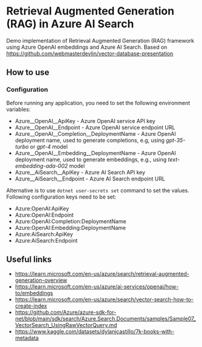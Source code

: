 # Retrieval Augmented Generation (RAG) in Azure AI Search
Demo implementation of Retrieval Augmented Generation (RAG) framework using Azure OpenAI embeddings and Azure AI Search. Based on
https://github.com/webmasterdevlin/vector-database-presentation

## How to use
### Configuration
Before running any application, you need to set the following environment variables:
* Azure__OpenAI__ApiKey - Azure OpenAI service API key
* Azure__OpenAI__Endpoint - Azure OpenAI service endpoint URL
* Azure__OpenAI__Completion__DeploymentName - Azure OpenAI deployment name, used to generate completions, e.g, using _gpt-35-turbo_ or _gpt-4_ model
* Azure__OpenAI__Embedding__DeploymentName - Azure OpenAI deployment name, used to generate embeddings, e.g., using _text-embedding-ada-002_ model
* Azure__AiSearch__ApiKey - Azure AI Search API key
* Azure__AiSearch__Endpoint - Azure AI Search endpoint URL

Alternative is to use `dotnet user-secrets set` command to set the values. Following configuration keys need to be set:
* Azure:OpenAI:ApiKey
* Azure:OpenAI:Endpoint
* Azure:OpenAI:Completion:DeploymentName
* Azure:OpenAI:Embedding:DeploymentName
* Azure:AiSearch:ApiKey
* Azure:AiSearch:Endpoint

## Useful links
* https://learn.microsoft.com/en-us/azure/search/retrieval-augmented-generation-overview
* https://learn.microsoft.com/en-us/azure/ai-services/openai/how-to/embeddings
* https://learn.microsoft.com/en-us/azure/search/vector-search-how-to-create-index
* https://github.com/Azure/azure-sdk-for-net/blob/main/sdk/search/Azure.Search.Documents/samples/Sample07_VectorSearch_UsingRawVectorQuery.md
* https://www.kaggle.com/datasets/dylanjcastillo/7k-books-with-metadata
